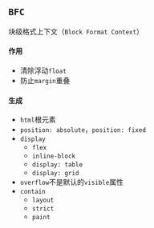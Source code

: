 ## `BFC`
块级格式上下文（`Block Format Context`）

#### 作用
* 清除浮动`float`
* 防止`margin`重叠

#### 生成
* `html`根元素
* `position: absolute`，`position: fixed`
* `display`
  - `flex`
  - `inline-block`
  - `display: table`
  - `display: grid`
* `overflow`不是默认的`visible`属性
* `contain`
  - `layout`
  - `strict`
  - `paint`
